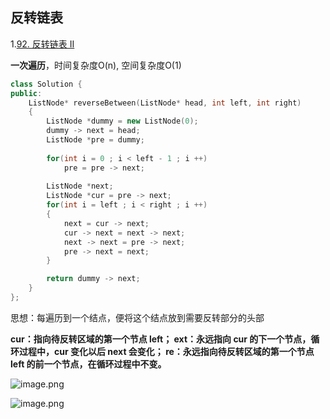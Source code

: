 ## 反转链表

1.[92. 反转链表 II](https://leetcode.cn/problems/reverse-linked-list-ii/)

**一次遍历**，时间复杂度O(n), 空间复杂度O(1)

```c++
class Solution {
public:
    ListNode* reverseBetween(ListNode* head, int left, int right) 
    {
        ListNode *dummy = new ListNode(0);
        dummy -> next = head;
        ListNode *pre = dummy;
    
        for(int i = 0 ; i < left - 1 ; i ++)
            pre = pre -> next;
        
        ListNode *next;
        ListNode *cur = pre -> next;
        for(int i = left ; i < right ; i ++)
        {
            next = cur -> next;
            cur -> next = next -> next;
            next -> next = pre -> next;
            pre -> next = next;
        }

        return dummy -> next;
    }
};
```

思想：每遍历到一个结点，便将这个结点放到需要反转部分的头部

**cur：指向待反转区域的第一个节点 left；
ext：永远指向 cur 的下一个节点，循环过程中，cur 变化以后 next 会变化；
re：永远指向待反转区域的第一个节点 left 的前一个节点，在循环过程中不变。**

![image.png](https://pic.leetcode-cn.com/1615105296-bmiPxl-image.png)

![image.png](https://pic.leetcode-cn.com/1615105353-PsCmzb-image.png)

